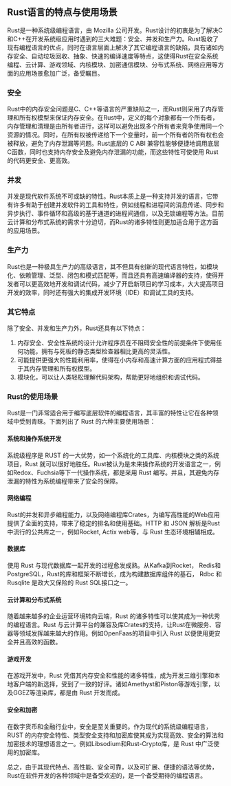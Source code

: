 ## Rust语言的特点与使用场景

Rust是一种系统级编程语言，由 Mozilla 公司开发。Rust设计的初衷是为了解决C和C++在开发系统级应用时遇到的三大难题：安全、并发和生产力。Rust吸收了现有编程语言的优点，同时在语言层面上解决了其它编程语言的缺陷，具有诸如内存安全、自动垃圾回收、抽象、快速的编译速度等特点，这使得Rust在安全系统编程、云计算、游戏领域、内核模块、加密通信模块、分布式系统、网络应用等方面的应用场景愈加广泛，备受瞩目。

### 安全

Rust中的内存安全问题是C、C++等语言的严重缺陷之一，而Rust则采用了内存管理和所有权模型来保证内存安全。在Rust中，定义的每个对象都有一个所有者，内存管理和清理是由所有者进行，这样可以避免出现多个所有者来竞争使用同一个资源的情况。同时，在所有权被传递给下一个变量时，前一个所有者的所有权也会被释放，避免了内存泄漏等问题。Rust底层的 C ABI 兼容性能够便捷地调用底层C函数，同时也支持内存安全及避免内存泄漏的功能，而这些特性可使使用 Rust 的代码更安全、更高效。

### 并发

并发是现代软件系统不可或缺的特性。Rust本质上是一种支持并发的语言，它带有许多有助于创建并发软件的工具和特性，例如线程和进程间的消息传递、同步和异步执行、事件循环和高级的基于通道的进程间通信，以及无锁编程等方法。目前云计算和分布式系统的需求十分迫切，而Rust的诸多特性则更加适合用于这方面的应用场景。

### 生产力

Rust也是一种极具生产力的高级语言，其不但具有创新的现代语言特性，如模块化、依赖管理、泛型、闭包和模式匹配等，而且还具有高速编译器的支持，使得开发者可以更高效地开发和调试代码，减少了开启新项目的学习成本，大大提高项目开发的效率，同时还有强大的集成开发环境（IDE）和调试工具的支持。

### 其它特点

除了安全、并发和生产力外，Rust还具有以下特点：

1. 内存安全、安全性系统的设计允许程序员在不阻碍安全性的前提条件下使用任何功能，拥有与死板的静态类型检查器相比更高的灵活性。
2. 可能提供更强大的性能利用率，使得在小内存和高速计算方面的应用程式得益于其内存管理和所有权模型。
3. 模块化，可以让人类轻松理解代码架构，帮助更好地组织和调试代码。

### Rust的使用场景

Rust是一门非常适合用于编写底层软件的编程语言，其丰富的特性让它在各种领域中受到青睐。下面列出了 Rust 的六种主要使用场景：

#### 系统和操作系统开发

系统级程序是 RUST 的一大优势，如一个系统化的工具库、内核模块之类的系统项目，Rust 就可以很好地胜任。Rust被认为是未来操作系统的开发语言之一，例如Redox、Fuchsia等下一代操作系统，都是采用 Rust 编写。并且，其避免内存泄漏的特性为系统编程带来了安全的保障。

#### 网络编程

Rust的并发和异步编程能力，以及网络编程库Crates，为编写高性能的Web应用提供了全面的支持，带来了稳定的排名和使用基础。HTTP 和 JSON 解析是Rust中流行的公共库之一，例如Rocket, Actix web等，与 Rust 生态环境相辅相成。

#### 数据库

使用 Rust 与现代数据库一起开发的过程愈发成熟。从Kafka到Rocket，  Redis和PostgreSQL，Rust的库和框架不断增长，成为构建数据库组件的基石， Rdbc 和 Rusqlite 是政大又保险的 Rust SQL接口之一。

#### 云计算和分布式系统

随着越来越多的企业运营环境转向云端，Rust 的诸多特性可以使其成为一种优秀的编程语言。Rust 与云计算平台的兼容及库Crates的支持，让Rust在微服务、容器等领域发挥越来越大的作用。例如OpenFaas的项目中引入 Rust 以便使用更安全并且高效的函数。

#### 游戏开发

在游戏开发中，Rust 凭借其内存安全和性能的诸多特性，成为开发三维引擎和本地客户端的新选择，受到了一致的好评。诸如Amethyst和Piston等游戏引擎，以及GGEZ等渲染库，都是由 Rust 开发而成。

#### 安全和加密

在数字货币和金融行业中，安全是至关重要的。作为现代的系统级编程语言，RUST 的内存安全特性、类型安全支持和加密库使其成为实现高效、安全的算法和加密技术的理想语言之一。例如Libsodium和Rust-Crypto库，是 Rust 中广泛使用的加密库。

总之，由于其现代特点、高性能、安全可靠，以及可扩展、便捷的语法等优势，Rust在软件开发的各种领域中是备受欢迎的，是一个备受期待的编程语言。